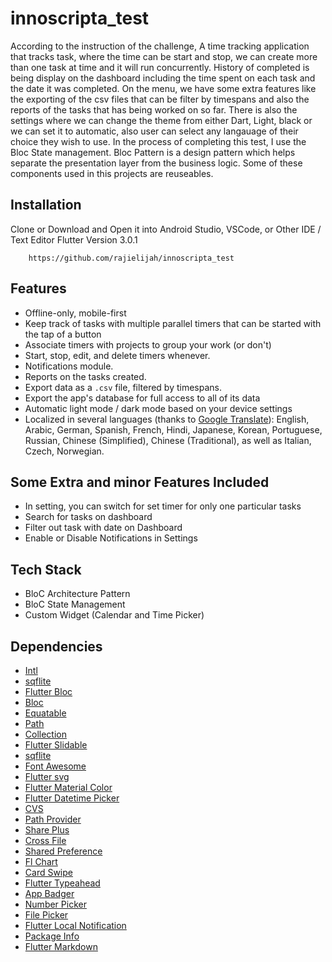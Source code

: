 # innoscripta_test

According to the instruction of the challenge, A time tracking application that tracks task, where the time can be start and stop, we can create more than one task at time and it will run concurrently. History of completed is being display on the dashboard including the time spent on each task and the date it
was completed. On the menu, we have some extra features like the exporting of the csv files that can be filter by timespans and also the reports of the tasks that has being worked on so far. There is also the settings where we can change the theme from either Dart, Light, black or we can set it to automatic, also user can select any langauage of their choice they wish to use.
In the process of completing this test, I use the Bloc State management. 
Bloc Pattern is a design pattern which helps separate the presentation layer from the business logic. Some of these components used in this projects are reuseables.


## Installation

Clone or Download and Open it into Android Studio, VSCode, or Other IDE / Text Editor
Flutter Version 3.0.1
```
    https://github.com/rajielijah/innoscripta_test
```  

## Features

* Offline-only, mobile-first
* Keep track of tasks with multiple parallel timers that can be started with the tap of a button
* Associate timers with projects to group your work (or don't)
* Start, stop, edit, and delete timers whenever.
* Notifications module.
* Reports on the tasks created.
* Export data as a `.csv` file, filtered by timespans.
* Export the app's database for full access to all of its data
* Automatic light mode / dark mode based on your device settings
* Localized in several languages (thanks to [Google Translate](https://cloud.google.com/translate)): English, Arabic, German, Spanish, French, Hindi, Japanese, Korean, Portuguese, Russian, Chinese (Simplified), Chinese (Traditional), as well as Italian, Czech, Norwegian.

## Some Extra and minor Features Included

* In setting, you can switch for set timer for only one particular tasks
* Search for tasks on dashboard
* Filter out task with date on Dashboard
* Enable or Disable Notifications in Settings



## Tech Stack
- BloC Architecture Pattern
- BloC State Management
- Custom Widget (Calendar and Time Picker)


## Dependencies
- [Intl](https://pub.dev/packages/intl)
- [sqflite](https://pub.dev/packages/sqflite_common_ffi)
- [Flutter Bloc](https://pub.dev/packages/flutter_bloc)
- [Bloc](https://pub.dev/packages/bloc)
- [Equatable](https://pub.dev/packages/equatable)
- [Path](https://pub.dev/packages/path)
- [Collection](https://pub.dev/packages/collection)
- [Flutter Slidable](https://pub.dev/packages/flutter_slidable)
- [sqflite](https://pub.dev/packages/sqflite)
- [Font Awesome](https://pub.dev/packages/font_awesome_flutter)
- [Flutter svg](https://pub.dev/packages/flutter_svg)
- [Flutter Material Color](https://pub.dev/packages/flutter_material_color_picker)
- [Flutter Datetime Picker](https://pub.dev/packages/flutter_datetime_picker)
- [CVS](https://pub.dev/packages/csv)
- [Path Provider](https://pub.dev/packages/path_provider)
- [Share Plus](https://pub.dev/packages/share_plus)
- [Cross File](https://pub.dev/packages/cross_file)
- [Shared Preference](https://pub.dev/packages/shared_preferences)
- [Fl Chart](https://pub.dev/packages/fl_chart)
- [Card Swipe](https://pub.dev/packages/card_swiper)
- [Flutter Typeahead](https://pub.dev/packages/flutter_typeahead)
- [App Badger](https://pub.dev/packages/flutter_app_badger)
- [Number Picker](https://pub.dev/packages/numberpicker)
- [File Picker](https://pub.dev/packages/file_picker)
- [Flutter Local Notification](https://pub.dev/packages/flutter_local_notifications)
- [Package Info](https://pub.dev/packages/package_info_plus)
- [Flutter Markdown](https://pub.dev/packages/flutter_markdown)



